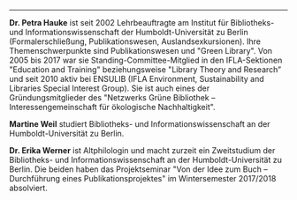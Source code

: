 ---
**Dr. Petra Hauke** ist seit 2002 Lehrbeauftragte am Institut für Bibliotheks- und Informationswissenschaft der Humboldt-Universität zu Berlin (Formalerschließung, Publikationswesen, Auslandsexkursionen). Ihre Themenschwerpunkte sind Publikationswesen und "Green Library". Von 2005 bis 2017 war sie Standing-Committee-Mitglied in den IFLA-Sektionen "Education and Training" beziehungsweise "Library Theory and Research” und seit 2010 aktiv bei ENSULIB (IFLA Environment, Sustainability and Libraries Special Interest Group). Sie ist auch eines der Gründungsmitglieder des "Netzwerks Grüne Bibliothek – Interessengemeinschaft für ökologische Nachhaltigkeit".

**Martine Weil** studiert Bibliotheks- und Informationswissenschaft an der Humboldt-Universität zu Berlin. 

**Dr. Erika Werner** ist Altphilologin und macht zurzeit ein Zweitstudium der Bibliotheks- und Informationswissenschaft an der Humboldt-Universität zu Berlin. Die beiden haben das Projektseminar "Von der Idee zum Buch – Durchführung eines Publikationsprojektes" im Wintersemester 2017/2018 absolviert.